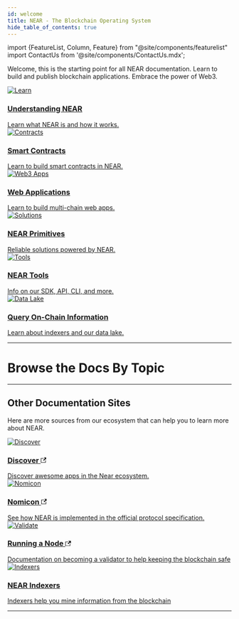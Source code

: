```yaml
---
id: welcome
title: NEAR - The Blockchain Operating System
hide_table_of_contents: true
---
```

import {FeatureList, Column, Feature} from "@site/components/featurelist"
import ContactUs from '@site/components/ContactUs.mdx';

Welcome, this is the starting point for all NEAR documentation. Learn to build and publish blockchain applications. Embrace the power of Web3.

<div class="container">
  <div class="row">
    <div class="col col--4">
      <a href="/concepts/welcome">
        <div class="card">
          <div class="card__image">
            <img src={require("@site/static/docs/assets/welcome-pages/protocol.png").default} alt="Learn" />
          </div>
          <div class="card__body">
            <h3>Understanding NEAR</h3>
            Learn what NEAR is and how it works.
          </div>
        </div>
      </a>
    </div>
    <div class="col col--4">
      <a href="/develop/contracts/welcome">
        <div class="card">
          <div class="card__image">
            <img src={require("@site/static/docs/assets/welcome-pages/contracts.png").default} alt="Contracts" />
          </div>
          <div class="card__body">
            <h3>Smart Contracts</h3>
              Learn to build smart contracts in NEAR.
          </div>
        </div>
      </a>
    </div>
    <div class="col col--4">
      <a href="/develop/integrate/welcome">
        <div class="card">
          <div class="card__image">
            <img src={require("@site/static/docs/assets/welcome-pages/bos-landing.png").default} alt="Web3 Apps" />
          </div>
          <div class="card__body">
            <h3>Web Applications</h3>
              Learn to build multi-chain web apps.
          </div>
        </div>
      </a>
    </div>
    <div class="col col--4">
      <a href="#">
        <div class="card">
          <div class="card__image">
            <img src={require("@site/static/docs/assets/welcome-pages/examples.png").default} alt="Solutions" />
          </div>
          <div class="card__body">
            <h3>NEAR Primitives</h3>
              Reliable solutions powered by NEAR.
          </div>
        </div>
      </a>
    </div>
    <div class="col col--4">
      <a href="/concepts/welcome">
        <div class="card">
          <div class="card__image">
            <img src={require("@site/static/docs/assets/welcome-pages/tools.png").default} alt="Tools" />
          </div>
          <div class="card__body">
            <h3>NEAR Tools</h3>
              Info on our SDK, API, CLI, and more.
          </div>
        </div>
      </a>
    </div>
    <div class="col col--4">
      <a href="/bos">
        <div class="card">
          <div class="card__image">
            <img src={require("@site/static/docs/assets/welcome-pages/data-lake.png").default} alt="Data Lake" />
          </div>
          <div class="card__body">
            <h3>Query On-Chain Information</h3>
              Learn about indexers and our data lake.
          </div>
        </div>
      </a>
    </div>
  </div>
</div>

<hr class="subsection" />

<h1 class="text-center big-title" > Browse the Docs By Topic </h1>

<FeatureList>
  <Column title="Understanding NEAR" size="3">
    <Feature url="/concepts/basics/protocol" title="What is NEAR?" subtitle="Learn the Basics about NEAR" image="near-logo.png" />
    <Feature url="/concepts/basics/accounts/account-id" title="Named Accounts" subtitle="NEAR uses human-readable accounts" image="user.png" />
    <Feature url="/concepts/basics/accounts/access-keys" title="Multiple Access Keys" subtitle="More keys means more security" image="key.png" />
    <Feature url="/concepts/basics/accounts/smartcontract" title="Smart Contracts" subtitle="Learn about our contract technology" image="contract.png" />
    <Feature url="/concepts/basics/tokens" title="Token" subtitle="Learn about the NEAR token" image="ft.png" />
    <Feature url="/concepts/basics/transactions/overview" title="Transactions" subtitle="Fast and Inexpensive" image="transaction.png" />
    <Feature url="/concepts/basics/validators" title="Validators" subtitle="Learn how the network stays safe" image="validation.png" />
  </Column>
  <Column title="Developer Docs" size="3">
    <Feature url="/develop/quickstart-guide" title="Quickstart" subtitle="Spin-up your first dApp" image="quickstart.png" />
    <Feature url="/tutorials/welcome" title="Tutorials & Examples" subtitle="Check out a vast library of examples" image="tutorials.png" />
    <Feature url="/develop/contracts/introduction" title="Build a Contract" subtitle="Learn how to write smart contracts" image="smartcontract.png" />
    <Feature url="/develop/testing/introduction" title="Test the Contract" subtitle="Write unit & integration tests" image="test.png" />
    <Feature url="/develop/integrate/frontend" title="Build a Web Frontend" subtitle="Learn how to make a web dApp" image="frontend.png" />
    <Feature url="/tools/realtime" title="Monitor your App" subtitle="Learn how to track the Blockchain" image="monitor.png" />
  </Column>
  <Column title="Developer Tools" size="3">
    <Feature url="/sdk/js/introduction" title="JavaScript SDK" subtitle="Write contracts in JavaScript" image="smartcontract-js.png" />
    <Feature url="/sdk/rust/introduction" title="Rust SDK" subtitle="Write contracts in Rust" image="smartcontract-rust.png" />
    <Feature url="/tools/near-cli" title="NEAR CLI" subtitle="Use NEAR from the Terminal" image="near-cli.png" />
    <Feature url="/tools/near-api-js/quick-reference" title="NEAR API JS" subtitle="Interact with NEAR from JS" image="near-api-js.png" />
    <Feature url="/api/rpc/introduction" title="RPC API" subtitle="Interact with the NEAR RPC API" image="rpc.png" />
    <Feature url="/concepts/advanced/indexers" title="Indexing blockchain data" subtitle="Query usage information for a contract" image="blocks.png" />
  </Column>
  <Column title="Examples & Tutorials" size="3">
    <Feature url="/develop/relevant-contracts/ft" title="Fungible Tokens" subtitle="Learn how to use and make FT" image="ft.png" />
    <Feature url="/develop/relevant-contracts/nft" title="Non-Fungible Tokens" subtitle="Enter the NFT space" image="nft.png" />
    <Feature url="/develop/relevant-contracts/dao" title="Autonomous Organizations" subtitle="Understand DAOs" image="dao.png" />
    <Feature url="/tutorials/indexer/near-lake-state-changes-indexer" title="Lake Indexer" subtitle="Watch the network and access all the events" image="experiment.png" />
  </Column>
</FeatureList>

---

## Other Documentation Sites

Here are more sources from our ecosystem that can help you to learn more about NEAR.

<div class="container">
  <div class="row cards">
    <div class="col col--6">
      <a href="https://awesomenear.com">
        <div class="card">
          <div class="card__image">
            <img src={require("@site/static/docs/assets/welcome-pages/awesomenear.jpg").default} alt="Discover" />
          </div>
          <div class="card__body">
            <h3>
            Discover
            <svg width="0.8rem" height="0.8rem" aria-hidden="true" viewBox="0 0 24 24" class="iconExternalLink_node_modules-@docusaurus-theme-classic-lib-theme-Icon-ExternalLink-styles-module"><path fill="currentColor" d="M21 13v10h-21v-19h12v2h-10v15h17v-8h2zm3-12h-10.988l4.035 4-6.977 7.07 2.828 2.828 6.977-7.07 4.125 4.172v-11z"></path></svg>
            </h3>
            Discover awesome apps in the Near ecosystem.
          </div>
        </div>
      </a>
    </div>
    <div class="col col--6">
      <a href="https://nomicon.io">
        <div class="card">
          <div class="card__image">
            <img src={require("@site/static/docs/assets/welcome-pages/nomicon.png").default} alt="Nomicon" />
          </div>
          <div class="card__body">
            <h3>
            Nomicon
            <svg width="0.8rem" height="0.8rem" aria-hidden="true" viewBox="0 0 24 24" class="iconExternalLink_node_modules-@docusaurus-theme-classic-lib-theme-Icon-ExternalLink-styles-module"><path fill="currentColor" d="M21 13v10h-21v-19h12v2h-10v15h17v-8h2zm3-12h-10.988l4.035 4-6.977 7.07 2.828 2.828 6.977-7.07 4.125 4.172v-11z"></path></svg>
            </h3>
              See how NEAR is implemented in the official protocol specification.
          </div>
        </div>
      </a>
    </div>
    <div class="col col--6">
      <a href="https://near-nodes.io">
        <div class="card">
          <div class="card__image">
            <img src={require("@site/static/docs/assets/welcome-pages/validate.png").default} alt="Validate" />
          </div>
          <div class="card__body">
            <h3>
            Running a Node
            <svg width="0.8rem" height="0.8rem" aria-hidden="true" viewBox="0 0 24 24" class="iconExternalLink_node_modules-@docusaurus-theme-classic-lib-theme-Icon-ExternalLink-styles-module"><path fill="currentColor" d="M21 13v10h-21v-19h12v2h-10v15h17v-8h2zm3-12h-10.988l4.035 4-6.977 7.07 2.828 2.828 6.977-7.07 4.125 4.172v-11z"></path></svg>
            </h3>
            Documentation on becoming a validator to help keeping the blockchain safe
          </div>
        </div>
      </a>
    </div>
    <div class="col col--6">
      <a href="/concepts/advanced/indexers">
        <div class="card">
          <div class="card__image">
            <img src={require("@site/static/docs/assets/welcome-pages/indexers.png").default} alt="Indexers" />
          </div>
          <div class="card__body">
            <h3>NEAR Indexers</h3>
              Indexers help you mine information from the blockchain
          </div>
        </div>
      </a>
    </div>
  </div>
</div>

<hr class="subsection" />

<ContactUs />
